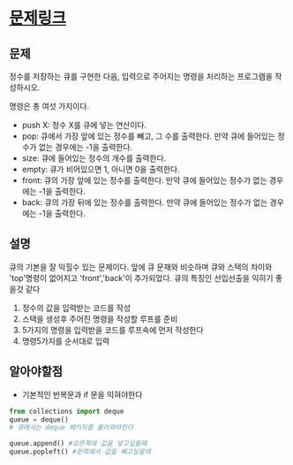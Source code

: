 # [문제링크](https://www.acmicpc.net/problem/10828)

## 문제
정수를 저장하는 큐를 구현한 다음, 입력으로 주어지는 명령을 처리하는 프로그램을 작성하시오.

명령은 총 여섯 가지이다.

- push X: 정수 X를 큐에 넣는 연산이다.
- pop: 큐에서 가장 앞에 있는 정수를 빼고, 그 수를 출력한다. 만약 큐에 들어있는 정수가 없는 경우에는 -1을 출력한다.
- size: 큐에 들어있는 정수의 개수를 출력한다.
- empty: 큐가 비어있으면 1, 아니면 0을 출력한다.
- front: 큐의 가장 앞에 있는 정수를 출력한다. 만약 큐에 들어있는 정수가 없는 경우에는 -1을 출력한다.
- back: 큐의 가장 뒤에 있는 정수를 출력한다. 만약 큐에 들어있는 정수가 없는 경우에는 -1을 출력한다.

## 설명
큐의 기본을 잘 익힐수 있는 문제이다.
앞에 큐 문재와 비슷하며 큐와 스택의 차이와
'top'명령이 없어지고 'front','back'이 추가되었다.
큐의 특징인 선입선출을 익히기 좋을것 같다

1. 정수의 값을 입력받는 코드를 작성
2. 스택을 생성후 주어진 명령을 작성할 루프를 준비
3. 5가지의 명령을 입력받을 코드를 루프속에 먼저 작성한다
4. 명령5가지를 순서대로 입력

## 알아야할점
- 기본적인 반복문과 if 문을 익혀야한다
```python
from collections import deque
queue = deque()
# 큐에서는 deque 페키지를 불러와야한다

queue.append() #오른쪽에 값을 넣고싶을떄
queue.popleft() #왼쪽에서 값을 빼고싶을때
